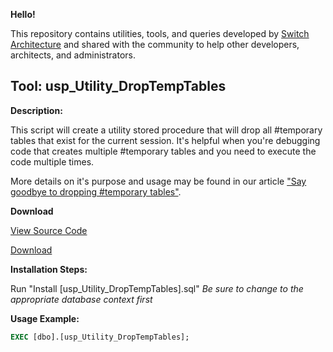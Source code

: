 __Hello!__

This repository contains utilities, tools, and queries developed by [Switch Architecture](http://www.switcharch.com) and shared with the community to help other developers, architects, and administrators.

Tool: usp_Utility_DropTempTables
------

__Description:__

This script will create a utility stored procedure that will drop all #temporary tables that exist for the current session. It's helpful when you're debugging code that creates multiple #temporary tables and you need to execute the code multiple times.

More details on it's purpose and usage may be found in our article ["Say goodbye to dropping #temporary tables"](http://www.switcharch.com/say_goodbye_to_dropping_sql_temporary_tables/).

__Download__

[View Source Code](https://github.com/SwitchArchitecture/Community/blob/master/SQL/DropTempTables/Install%20usp_Utility_DropTempTables.sql)

[Download](https://cdn.rawgit.com/SwitchArchitecture/Community/master/SQL/DropTempTables/Install%20usp_Utility_DropTempTables.sql)

__Installation Steps:__

Run "Install [usp_Utility_DropTempTables].sql" _Be sure to change to the appropriate database context first_

__Usage Example:__

```sql
EXEC [dbo].[usp_Utility_DropTempTables];
```
